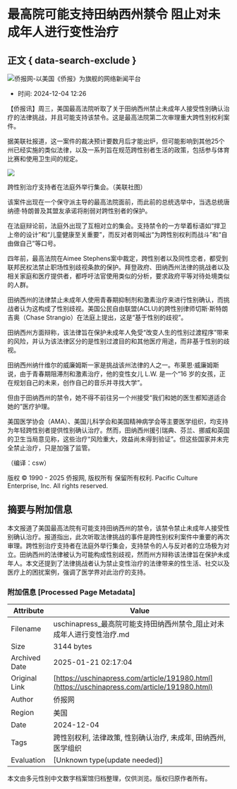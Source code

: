 # 最高院可能支持田纳西州禁令 阻止对未成年人进行变性治疗

## 正文 { data-search-exclude }


![侨报网-以美国《侨报》为旗舰的网络新闻平台](/upload/content/2024/20241231/0f7b4dde3efff78340e763cf69acc88a.png)

- 时间: 2024-12-04 12:26

【侨报讯】周三，美国最高法院听取了关于田纳西州禁止未成年人接受性别确认治疗的法律挑战，并且可能支持该禁令。这是最高法院第二次审理重大跨性别权利案件。

据美联社报道，这一案件的裁决预计要数月后才能出炉，但可能影响到其他25个州已经实施的类似法律，以及一系列旨在规范跨性别者生活的政策，包括参与体育比赛和使用卫生间的规定。

![](/upload/content/2024/20241204/c22d87707e7142da616cf8490202c950.jpg)

跨性别治疗支持者在法庭外举行集会。（美联社图）

该案件出现在一个保守派主导的最高法院面前，而此前的总统选举中，当选总统唐纳德·特朗普及其盟友承诺将削弱对跨性别者的保护。

在法庭辩论前，法庭外出现了互相对立的集会。支持禁令的一方举着标语如“捍卫上帝的设计”和“儿童健康至关重要”，而反对者则喊出“为跨性别权利而战斗”和“自由做自己”等口号。

四年前，最高法院在Aimee Stephens案中裁定，跨性别者以及同性恋者，都受到联邦民权法禁止职场性别歧视条款的保护。拜登政府、田纳西州法律的挑战者以及相关家庭和医疗提供者，都呼吁法官使用类似的分析，要求政府平等对待处境类似的人群。

田纳西州的法律禁止未成年人使用青春期抑制剂和激素治疗来进行性别确认，而挑战者认为这构成了性别歧视。美国公民自由联盟(ACLU)的跨性别律师切斯·斯特朗吉奥（Chase Strangio）在法庭上提出，这是“基于性别的歧视”。

田纳西州方面辩称，该法律旨在保护未成年人免受“改变人生的性别过渡程序”带来的风险，并认为该法律区分的是性别过渡目的和其他医疗用途，而非基于性别的歧视。

田纳西州纳什维尔的威廉姆斯一家是挑战该州法律的人之一。布莱恩·威廉姆斯说，由于青春期阻滞剂和激素治疗，他的变性女儿 L.W. 是一个“16 岁的女孩，正在规划自己的未来，创作自己的音乐并寻找大学”。

但由于田纳西州的禁令，她不得不前往另一个州接受“我们和她的医生都知道适合她的”医疗护理。

美国医学协会（AMA）、美国儿科学会和美国精神病学会等主要医学组织，均支持为年轻跨性别者提供性别确认治疗。然而，田纳西州援引瑞典、芬兰、挪威和英国的卫生当局意见称，这些治疗“风险重大，效益尚未得到验证”。但这些国家并未完全禁止治疗，只是加强了监管。

（编译：csw）

版权 © 1990 - 2025 侨报网, 版权所有 保留所有权利. Pacific Culture Enterprise, Inc. All rights reserved.
<!-- tcd_original_link https://uschinapress.com/article/191980.html -->


## 摘要与附加信息

<!-- tcd_abstract -->
本文报道了美国最高法院有可能支持田纳西州的禁令，该禁令禁止未成年人接受性别确认治疗。报道指出，此次听取法律挑战的事件是跨性别权利案件中重要的再次审理。跨性别治疗支持者在法庭外举行集会，支持禁令的人与反对者的立场极为对立。田纳西州的法律被认为可能构成性别歧视，然而州方辩称该法律旨在保护未成年人。本文还提到了法律挑战者认为禁止变性治疗的法律带来的性生活、社交以及医疗上的困扰案例，强调了医学界对此治疗的支持。
<!-- tcd_abstract_end -->

### 附加信息 [Processed Page Metadata]

| Attribute       | Value                                  |
|-----------------|----------------------------------------|
| Filename        | uschinapress_最高院可能支持田纳西州禁令_阻止对未成年人进行变性治疗.md                             |
| Size            | 3144 bytes                           |
| Archived Date   | 2025-01-21 02:17:04                             |
| Original Link   | [https://uschinapress.com/article/191980.html](https://uschinapress.com/article/191980.html)                       |
| Author          | 侨报网                               |
| Region          | 美国                               |
| Date            | 2024-12-04                                 |
| Tags            | 跨性别权利, 法律政策, 性别确认治疗, 未成年, 田纳西州, 医学组织                                 |
| Evaluation            | [Unknown type(update needed)]                                 |
<!-- tcd_table_end -->

本文由多元性别中文数字档案馆归档整理，仅供浏览。版权归原作者所有。
